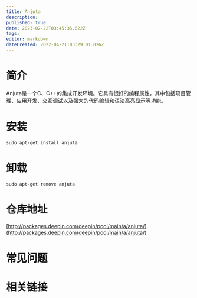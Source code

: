 ```yaml
---
title: Anjuta
description: 
published: true
date: 2023-02-22T03:45:35.622Z
tags: 
editor: markdown
dateCreated: 2022-04-21T03:29:01.026Z
---
```


# 简介

Anjuta是一个C、C++的集成开发环境。它具有很好的编程属性，其中包括项目管理、应用开发、交互调试以及强大的代码编辑和语法高亮显示等功能。

# 安装

`sudo apt-get install anjuta`

# 卸载

`sudo apt-get remove anjuta`

# 仓库地址

[http://packages.deepin.com/deepin/pool/main/a/anjuta/](http://packages.deepin.com/deepin/pool/main/a/anjuta/)


# 常见问题


# 相关链接